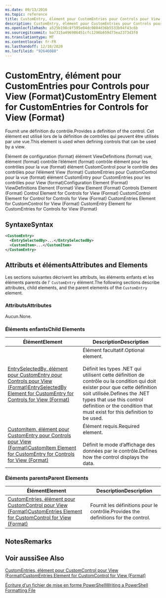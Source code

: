 ```yaml
---
ms.date: 09/13/2016
ms.topic: reference
title: CustomEntry, élément pour CustomEntries pour Controls pour View (Format)
description: CustomEntry, élément pour CustomEntries pour Controls pour View (Format)
ms.openlocfilehash: a525b198c8f595e04dc0804d36b5533b94f43c6b
ms.sourcegitcommit: ba7315a496986451cfc1296b659d73ea2373d3f0
ms.translationtype: MT
ms.contentlocale: fr-FR
ms.lasthandoff: 12/10/2020
ms.locfileid: "92646088"
---
```

# <a name="customentry-element-for-customentries-for-controls-for-view-format"></a><span data-ttu-id="dca20-103">CustomEntry, élément pour CustomEntries pour Controls pour View (Format)</span><span class="sxs-lookup"><span data-stu-id="dca20-103">CustomEntry Element for CustomEntries for Controls for View (Format)</span></span>

<span data-ttu-id="dca20-104">Fournit une définition du contrôle.</span><span class="sxs-lookup"><span data-stu-id="dca20-104">Provides a definition of the control.</span></span> <span data-ttu-id="dca20-105">Cet élément est utilisé lors de la définition de contrôles qui peuvent être utilisés par une vue.</span><span class="sxs-lookup"><span data-stu-id="dca20-105">This element is used when defining controls that can be used by a view.</span></span>

<span data-ttu-id="dca20-106">Élément de configuration (format) élément ViewDefinitions (format) vue, élément (format) contrôle l’élément (format) contrôle élément pour les contrôles pour la vue (format) élément CustomControl pour le contrôle des contrôles pour l’élément View (format) CustomEntries pour CustomControl pour la vue (format) élément CustomEntry pour CustomEntries pour les contrôles pour View (format)</span><span class="sxs-lookup"><span data-stu-id="dca20-106">Configuration Element (Format) ViewDefinitions Element (Format) View Element (Format) Controls Element (Format) Control Element for Controls for View (Format) CustomControl Element for Control for Controls for View (Format) CustomEntries Element for CustomControl for View (Format) CustomEntry Element for CustomEntries for Controls for View (Format)</span></span>

## <a name="syntax"></a><span data-ttu-id="dca20-107">Syntaxe</span><span class="sxs-lookup"><span data-stu-id="dca20-107">Syntax</span></span>

```xml
<CustomEntry>
  <EntrySelectedBy>...</EntrySelectedBy>
  <CustomItem>...</CustomItem>
</CustomEntry>
```

## <a name="attributes-and-elements"></a><span data-ttu-id="dca20-108">Attributs et éléments</span><span class="sxs-lookup"><span data-stu-id="dca20-108">Attributes and Elements</span></span>

<span data-ttu-id="dca20-109">Les sections suivantes décrivent les attributs, les éléments enfants et les éléments parents de l' `CustomEntry` élément.</span><span class="sxs-lookup"><span data-stu-id="dca20-109">The following sections describe attributes, child elements, and the parent elements of the `CustomEntry` element.</span></span>

### <a name="attributes"></a><span data-ttu-id="dca20-110">Attributs</span><span class="sxs-lookup"><span data-stu-id="dca20-110">Attributes</span></span>

<span data-ttu-id="dca20-111">Aucun.</span><span class="sxs-lookup"><span data-stu-id="dca20-111">None.</span></span>

### <a name="child-elements"></a><span data-ttu-id="dca20-112">Éléments enfants</span><span class="sxs-lookup"><span data-stu-id="dca20-112">Child Elements</span></span>

|<span data-ttu-id="dca20-113">Élément</span><span class="sxs-lookup"><span data-stu-id="dca20-113">Element</span></span>|<span data-ttu-id="dca20-114">Description</span><span class="sxs-lookup"><span data-stu-id="dca20-114">Description</span></span>|
|-------------|-----------------|
|[<span data-ttu-id="dca20-115">EntrySelectedBy, élément pour CustomEntry pour Controls pour View (Format)</span><span class="sxs-lookup"><span data-stu-id="dca20-115">EntrySelectedBy Element for CustomEntry for Controls for View (Format)</span></span>](./entryselectedby-element-for-customentry-for-controls-for-view-format.md)|<span data-ttu-id="dca20-116">Élément facultatif.</span><span class="sxs-lookup"><span data-stu-id="dca20-116">Optional element.</span></span><br /><br /> <span data-ttu-id="dca20-117">Définit les types .NET qui utilisent cette définition de contrôle ou la condition qui doit exister pour que cette définition soit utilisée.</span><span class="sxs-lookup"><span data-stu-id="dca20-117">Defines the .NET types that use this control definition or the condition that must exist for this definition to be used.</span></span>|
|[<span data-ttu-id="dca20-118">CustomItem, élément pour CustomEntry pour Controls pour View (Format)</span><span class="sxs-lookup"><span data-stu-id="dca20-118">CustomItem Element for CustomEntry for Controls for View (Format)</span></span>](./customitem-element-for-customentry-for-controls-for-view-format.md)|<span data-ttu-id="dca20-119">Élément requis.</span><span class="sxs-lookup"><span data-stu-id="dca20-119">Required element.</span></span><br /><br /> <span data-ttu-id="dca20-120">Définit le mode d’affichage des données par le contrôle.</span><span class="sxs-lookup"><span data-stu-id="dca20-120">Defines how the control displays the data.</span></span>|

### <a name="parent-elements"></a><span data-ttu-id="dca20-121">Éléments parents</span><span class="sxs-lookup"><span data-stu-id="dca20-121">Parent Elements</span></span>

|<span data-ttu-id="dca20-122">Élément</span><span class="sxs-lookup"><span data-stu-id="dca20-122">Element</span></span>|<span data-ttu-id="dca20-123">Description</span><span class="sxs-lookup"><span data-stu-id="dca20-123">Description</span></span>|
|-------------|-----------------|
|[<span data-ttu-id="dca20-124">CustomEntries, élément pour CustomControl pour View (Format)</span><span class="sxs-lookup"><span data-stu-id="dca20-124">CustomEntries Element for CustomControl for View (Format)</span></span>](./customentries-element-for-customcontrol-for-view-format.md)|<span data-ttu-id="dca20-125">Fournit les définitions pour le contrôle.</span><span class="sxs-lookup"><span data-stu-id="dca20-125">Provides the definitions for the control.</span></span>|

## <a name="remarks"></a><span data-ttu-id="dca20-126">Notes</span><span class="sxs-lookup"><span data-stu-id="dca20-126">Remarks</span></span>

## <a name="see-also"></a><span data-ttu-id="dca20-127">Voir aussi</span><span class="sxs-lookup"><span data-stu-id="dca20-127">See Also</span></span>

[<span data-ttu-id="dca20-128">CustomEntries, élément pour CustomControl pour View (Format)</span><span class="sxs-lookup"><span data-stu-id="dca20-128">CustomEntries Element for CustomControl for View (Format)</span></span>](./customentries-element-for-customcontrol-for-view-format.md)

[<span data-ttu-id="dca20-129">Écriture d’un fichier de mise en forme PowerShell</span><span class="sxs-lookup"><span data-stu-id="dca20-129">Writing a PowerShell Formatting File</span></span>](./writing-a-powershell-formatting-file.md)
